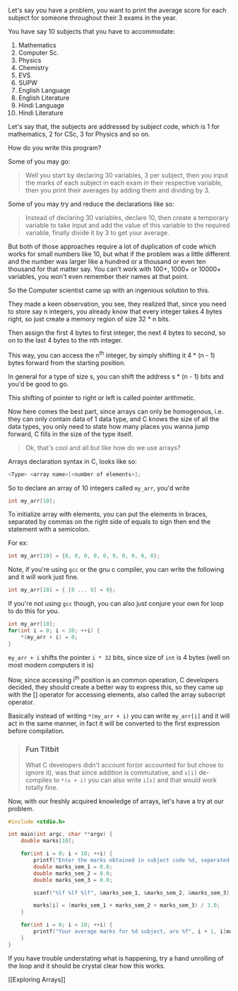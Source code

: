 Let's say you have a problem, you want to print the average score for each subject for someone throughout their 3 exams in the year.

You have say 10 subjects that you have to accommodate:

1. Mathematics
2. Computer Sc.
3. Physics
4. Chemistry
5. EVS
6. SUPW
7. English Language
8. English Literature
9. Hindi Language
10. Hindi Literature

Let's say that, the subjects are addressed by subject code, which is 1 for mathematics, 2 for CSc, 3 for Physics and so on.

How do you write this program?

Some of you may go:

> Well you start by declaring 30 variables, 3 per subject, then you input the marks of each subject in each exam in their respective variable, then you print their averages by adding them and dividing by 3.

Some of you may try and reduce the declarations like so:

> Instead of declaring 30 variables, declare 10, then create a temporary variable to take input and add the value of this variable to the required variable, finally divide it by 3 to get your average.

But both of those approaches require a lot of duplication of code which works for small numbers like 10, but what if the problem was a little different and the number was larger like a hundred or a thousand or even ten thousand for that matter say. You can't work with 100+, 1000+ or 10000+ variables, you won't even remember their names at that point.

So the Computer scientist came up with an ingenious solution to this.

They made a keen observation, you see, they realized that, since you need to store say n integers, you already know that every integer takes 4 bytes right, so just create a memory region of size 32 \* n bits.

Then assign the first 4 bytes to first integer, the next 4 bytes to second, so on to the last 4 bytes to the nth integer.

This way, you can access the n<sup>th</sup> integer, by simply shifting it 4 \* (n - 1) bytes forward from the starting position.

In general for a type of size s, you can shift the address s \* (n - 1) bits and you'd be good to go.

This shifting of pointer to right or left is called pointer arithmetic.

Now here comes the best part, since arrays can only be homogenous, i.e. they can only contain data of 1 data type, and C knows the size of all the data types, you only need to state how many places you wanna jump forward, C fills in the size of the type itself.

> Ok, that's cool and all but like how do we use arrays?

Arrays declaration syntax in C, looks like so:

```C
<Type> <array name>[<number of elements>];
```

So to declare an array of 10 integers called `my_arr`, you'd write

```C
int my_arr[10];
```

To initialize array with elements, you can put the elements in braces, separated by commas on the right side of equals to sign then end the statement with a semicolon.

For ex:

```C
int my_arr[10] = {0, 0, 0, 0, 0, 0, 0, 0, 0, 0};
```

Note, if you're using `gcc` or the gnu c compiler, you can write the following and it will work just fine.

```C
int my_arr[10] = { [0 ... 9] = 0};
```

If you're not using `gcc` though, you can also just conjure your own for loop to do this for you.

```C
int my_arr[10];
for(int i = 0; i < 10; ++i) {
	*(my_arr + i) = 0;
}
```

`my_arr + i` shifts the pointer `i * 32` bits, since size of `int` is 4 bytes (well on most modern computers it is)

Now, since accessing i<sup>th</sup> position is an common operation, C developers decided, they should create a better way to express this, so they came up with the \[\] operator for accessing elements, also called the array subscript operator.

Basically instead of writing `*(my_arr + i)` you can write `my_arr[i]` and it will act in the same manner, in fact it will be converted to the first expression before compilation.

> ### Fun Titbit
>
> What C developers didn't account for(or accounted for but chose to ignore it), was that since addition is commutative, and `x[i]` de-compiles to `*(x + i)` you can also write `i[x]` and that would work totally fine.

Now, with our freshly acquired knowledge of arrays, let's have a try at our problem.

```C
#include <stdio.h>

int main(int argc, char **argv) {
	double marks[10];

	for(int i = 0; i < 10; ++i) {
		printf("Enter the marks obtained in subject code %d, seperated by single space", (i + 1));
		double marks_sem_1 = 0.0;
		double marks_sem_2 = 0.0;
		double marks_sem_3 = 0.0;

		scanf("%lf %lf %lf", &marks_sem_1, &marks_sem_2, &marks_sem_3);

		marks[i] = (marks_sem_1 + marks_sem_2 + marks_sem_3) / 3.0;
	}

	for(int i = 0; i < 10; ++i) {
		printf("Your average marks for %d subject, are %f", i + 1, i[marks]);
	}
}
```

<!--because why not?-->

If you have trouble understating what is happening, try a hand unrolling of the loop and it should be crystal clear how this works.

[[Exploring Arrays]]
